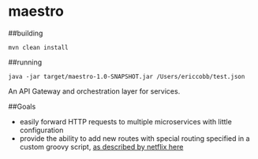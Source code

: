 # maestro

##building

```
mvn clean install
```

##running

```
java -jar target/maestro-1.0-SNAPSHOT.jar /Users/ericcobb/test.json
```

An API Gateway and orchestration layer for services.

##Goals

* easily forward HTTP requests to multiple microservices with little configuration
* provide the ability to add new routes with special routing specified in a custom groovy script, [as described by
netflix here](http://techblog.netflix.com/2013/01/optimizing-netflix-api.html?)

